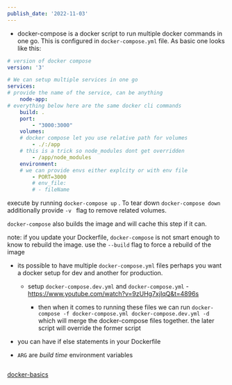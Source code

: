 ```yaml
---
publish_date: '2022-11-03'
---
```

- docker-compose is a docker script to run multiple docker commands in one go.  This is configured in `docker-compose.yml` file. As basic one looks like this:
```yml
# version of docker compose
version: '3'

# We can setup multiple services in one go
services:
# provide the name of the service, can be anything
	node-app:
# everything below here are the same docker cli commands
	build: .
	port:
		- "3000:3000"
	volumes:
	# docker compose let you use relative path for volumes
		- ./:/app
	# this is a trick so node_modules dont get overridden
		- /app/node_modules
	environment:
	# we can provide envs either explcity or with env file
		- PORT=3000
		# env_file:
		# - fileName
```



execute by running `docker-compose up` . To tear down `docker-compose down` additionally provide `-v ` flag to remove related volumes.

`docker-compose` also builds the image and will cache this step if it can. 

note: if you update your Dockerfile, `docker-compose` is not smart enough to know to rebuild the image.  use the `--build`  flag to force a rebuild of the image


- its possible to have multiple `docker-compose.yml` files perhaps you want a docker setup for dev and another for production.
	- setup `docker-compose.dev.yml` and `docker-compose.yml` - https://www.youtube.com/watch?v=9zUHg7xjIqQ&t=4896s

		- then when it comes to running these files we can run `docker-compose -f docker-compose.yml docker-compose.dev.yml -d`  which will merge the docker-compose files together. the later script will override the former script 

- you can have if else statements in your Dockerfile

- `ARG` are _build time_ environment variables 
```
```

[docker-basics](../literature-notes/docker-basics.md)
